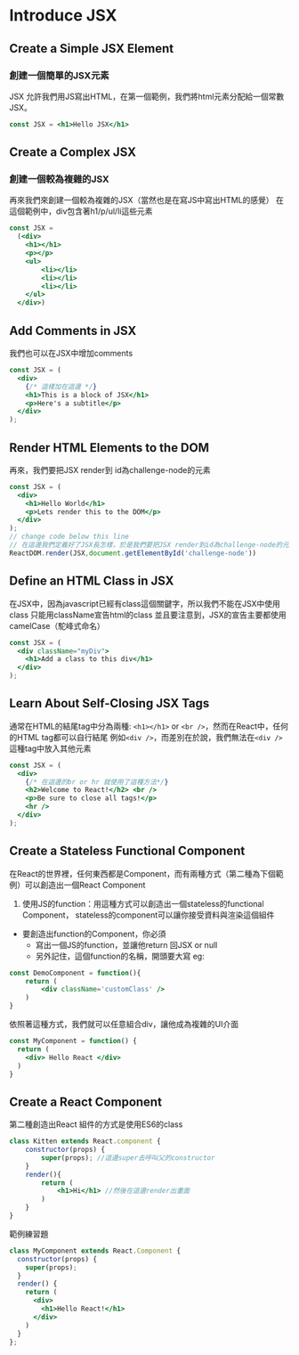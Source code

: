 # Introduce JSX

## Create a Simple JSX Element
### 創建一個簡單的JSX元素
JSX 允許我們用JS寫出HTML，在第一個範例，我們將html元素分配給一個常數JSX。
```jsx
const JSX = <h1>Hello JSX</h1>
```
## Create a Complex JSX
### 創建一個較為複雜的JSX
再來我們來創建一個較為複雜的JSX（當然也是在寫JS中寫出HTML的感覺）
在這個範例中，div包含著h1/p/ul/li這些元素
```jsx
const JSX = 
  (<div>
    <h1></h1>
    <p></p>
    <ul>
        <li></li>
        <li></li>
        <li></li>
    </ul>
  </div>)
```

## Add Comments in JSX
我們也可以在JSX中增加comments
```jsx
const JSX = (
  <div>
    {/* 這樣加在這邊 */}
    <h1>This is a block of JSX</h1>
    <p>Here's a subtitle</p>
  </div>
);

```

## Render HTML Elements to the DOM
再來，我們要把JSX render到 id為challenge-node的元素
```jsx
const JSX = (
  <div>
    <h1>Hello World</h1>
    <p>Lets render this to the DOM</p>
  </div>
);
// change code below this line
// 在這邊我們定義好了JSX長怎樣，於是我們要把JSX render到id為challenge-node的元素上。
ReactDOM.render(JSX,document.getElementById('challenge-node'))
```

## Define an HTML Class in JSX
在JSX中，因為javascript已經有class這個關鍵字，所以我們不能在JSX中使用class
只能用className宣告html的class
並且要注意到，JSX的宣告主要都使用camelCase（駝峰式命名）
```jsx
const JSX = (
  <div className="myDiv">
    <h1>Add a class to this div</h1>
  </div>
);

```

## Learn About Self-Closing JSX Tags
通常在HTML的結尾tag中分為兩種: `<h1></h1>` or `<br />`，然而在React中，任何的HTML tag都可以自行結尾
例如`<div />`，而差別在於說，我們無法在`<div />`這種tag中放入其他元素
```jsx
const JSX = (
  <div>
    {/* 在這邊的br or hr 就使用了這種方法*/}
    <h2>Welcome to React!</h2> <br /> 
    <p>Be sure to close all tags!</p>
    <hr />
  </div>
);
```

## Create a Stateless Functional Component
在React的世界裡，任何東西都是Component，而有兩種方式（第二種為下個範例）可以創造出一個React Component
1. 使用JS的function：用這種方式可以創造出一個stateless的functional Component，
stateless的component可以讓你接受資料與渲染這個組件
* 要創造出function的Component，你必須
    * 寫出一個JS的function，並讓他return 回JSX or null
    * 另外記住，這個function的名稱，開頭要大寫
eg:
```jsx
const DemoComponent = function(){
    return (
        <div className='customClass' />
    )
}
```
依照著這種方式，我們就可以任意組合div，讓他成為複雜的UI介面
```jsx
const MyComponent = function() {
  return (
    <div> Hello React </div>
  )
}

```

## Create a React Component
第二種創造出React 組件的方式是使用ES6的class
```jsx
class Kitten extends React.component {
    constructor(props) {
        super(props); //這邊super去呼叫父的constructor
    }
    render(){
        return (
            <h1>Hi</h1> //然後在這邊render出畫面
        )
    }
}
```
範例練習題
```jsx
class MyComponent extends React.Component {
  constructor(props) {
    super(props);
  }
  render() {
    return (
      <div>
        <h1>Hello React!</h1>
      </div>
    )
  }
};

```
